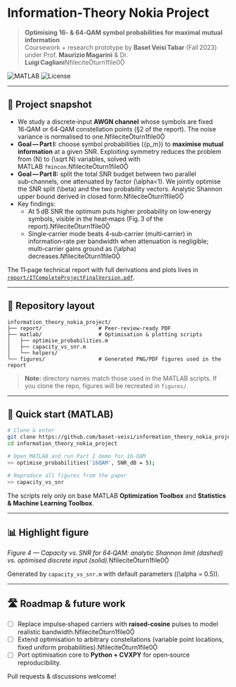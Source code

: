 # Information‑Theory Nokia Project

> **Optimising 16‑ & 64‑QAM symbol probabilities for maximal mutual information**  
> Coursework + research prototype by **Baset Veisi Tabar** (Fall 2023) under Prof. **Maurizio Magarini** & Dr. **Luigi Cagliani**fileciteturn1file0

![MATLAB](https://img.shields.io/badge/MATLAB-R2023a+-orange) ![License](https://img.shields.io/badge/license-MIT-green)

---

## 🚀 Project snapshot

* We study a discrete‑input **AWGN channel** whose symbols are fixed 16‑QAM or 64‑QAM constellation points (§2 of the report). The noise variance is normalised to one.fileciteturn1file0  
* **Goal — Part I:** choose symbol probabilities \(\{p_m\}\) to **maximise mutual information** at a given SNR. Exploiting symmetry reduces the problem from \(N\) to \(\sqrt N\) variables, solved with MATLAB `fmincon`.fileciteturn1file0  
* **Goal — Part II:** split the total SNR budget between two parallel sub‑channels, one attenuated by factor \(\alpha<1\). We jointly optimise the SNR split \(\beta\) and the two probability vectors. Analytic Shannon upper bound derived in closed form.fileciteturn1file0  
* Key findings:
  * At 5 dB SNR the optimum puts higher probability on low‑energy symbols, visible in the heat‑maps (Fig. 3 of the report).fileciteturn1file0  
  * Single‑carrier mode beats 4‑sub‑carrier (multi‑carrier) in information‑rate per bandwidth when attenuation is negligible; multi‑carrier gains ground as \(\alpha\) decreases.fileciteturn1file0  

The 11‑page technical report with full derivations and plots lives in [`report/ITCompleteProjectFinalVersion.pdf`](report/ITCompleteProjectFinalVersion.pdf).

---

## 📂 Repository layout

```
information_theory_nokia_project/
├── report/                  # Peer‑review‑ready PDF
├── matlab/                  # Optimisation & plotting scripts
│   ├── optimise_probabilities.m
│   ├── capacity_vs_snr.m
│   └── helpers/
└── figures/                 # Generated PNG/PDF figures used in the report
```

> **Note:** directory names match those used in the MATLAB scripts. If you clone the repo, figures will be recreated in `figures/`.

---

## 🔧 Quick start (MATLAB)

```bash
# Clone & enter
git clone https://github.com/baset-veisi/information_theory_nokia_project.git
cd information_theory_nokia_project

# Open MATLAB and run Part I demo for 16‑QAM
>> optimise_probabilities('16QAM', SNR_dB = 5);

# Reproduce all figures from the paper
>> capacity_vs_snr
```

The scripts rely only on base MATLAB **Optimization Toolbox** and **Statistics & Machine Learning Toolbox**.

---

## 📊 Highlight figure

*Figure 4 — Capacity vs. SNR for 64‑QAM: analytic Shannon limit (dashed) vs. optimised discrete input (solid).*fileciteturn1file0  

Generated by `capacity_vs_snr.m` with default parameters (\(\alpha = 0.5\)).

---

## 🛣️ Roadmap & future work

- [ ] Replace impulse‑shaped carriers with **raised‑cosine** pulses to model realistic bandwidth.fileciteturn1file0  
- [ ] Extend optimisation to arbitrary constellations (variable point locations, fixed uniform probabilities).fileciteturn1file0  
- [ ] Port optimisation core to **Python + CVXPY** for open‑source reproducibility.

Pull requests & discussions welcome!


